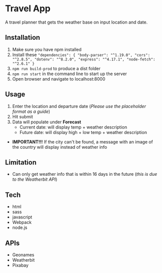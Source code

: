 # Travel App

A travel planner that gets the weather base on input location and date.

## Installation

1. Make sure you have npm installed
1. Install these `"dependencies": {
    "body-parser": "^1.19.0",
    "cors": "^2.8.5",
    "dotenv": "^8.2.0",
    "express": "^4.17.1",
    "node-fetch": "^2.6.1"
  }`
1. `npm run build-prod` to produce a dist folder
1. `npm run start` in the command line to start up the server
1. Open browser and navigate to localhost:8000

## Usage

1. Enter the location and departure date (*Please use the placeholder format as a guide*)
1. Hit submit
1. Data will populate under __Forecast__
    - Current date: will display temp + weather description
    - Future date: will display high + low temp + weather description
- __IMPORTANT!!!__ If the city can't be found, a message with an image of the country will display instead of weather info

## Limitation

- Can only get weather info that is within 16 days in the future (*this is due to the Weatherbit API*)

## Tech

- html
- sass
- javascript
- Webpack
- node.js

## APIs

- Geonames
- Weatherbit
- Pixabay